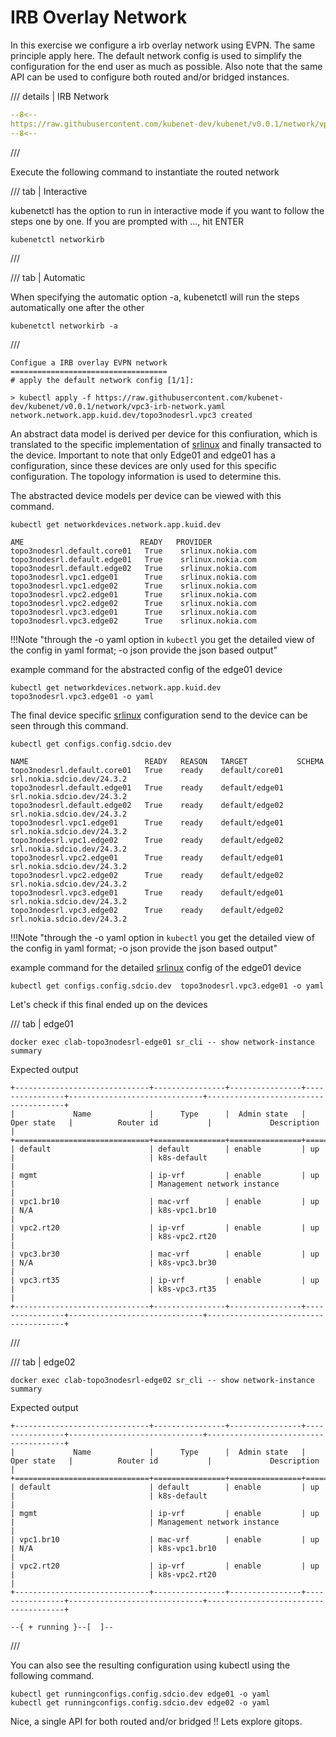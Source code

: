# IRB Overlay Network

In this exercise we configure a irb overlay network using EVPN. The same principle apply here. The default network config is used to simplify the configuration for the end user as much as possible. Also note that the same API can be used to configure both routed and/or bridged instances.

/// details | IRB Network

```yaml
--8<--
https://raw.githubusercontent.com/kubenet-dev/kubenet/v0.0.1/network/vpc3-irb-network.yaml
--8<--
```
///

Execute the following command to instantiate the routed network

/// tab | Interactive

kubenetctl has the option to run in interactive mode if you want to follow the steps one by one. If you are prompted with ..., hit ENTER

```
kubenetctl networkirb
```

///

/// tab | Automatic

When specifying the automatic option -a, kubenetctl will run the steps automatically one after the other

```
kubenetctl networkirb -a
```

///


```shell
Configue a IRB overlay EVPN network
===================================
# apply the default network config [1/1]:

> kubectl apply -f https://raw.githubusercontent.com/kubenet-dev/kubenet/v0.0.1/network/vpc3-irb-network.yaml
network.network.app.kuid.dev/topo3nodesrl.vpc3 created
```

An abstract data model is derived per device for this confiuration, which is translated to the specific implementation of [srlinux][srlinux] and finally transacted to the device. Important to note that only Edge01 and edge01 has a configuration, since these devices are only used for this specific configuration. The topology information is used to determine this.

The abstracted device models per device can be viewed with this command.

```
kubectl get networkdevices.network.app.kuid.dev
```

```
AME                          READY   PROVIDER
topo3nodesrl.default.core01   True    srlinux.nokia.com
topo3nodesrl.default.edge01   True    srlinux.nokia.com
topo3nodesrl.default.edge02   True    srlinux.nokia.com
topo3nodesrl.vpc1.edge01      True    srlinux.nokia.com
topo3nodesrl.vpc1.edge02      True    srlinux.nokia.com
topo3nodesrl.vpc2.edge01      True    srlinux.nokia.com
topo3nodesrl.vpc2.edge02      True    srlinux.nokia.com
topo3nodesrl.vpc3.edge01      True    srlinux.nokia.com
topo3nodesrl.vpc3.edge02      True    srlinux.nokia.com
```

!!!Note "through the -o yaml option in `kubectl` you get the detailed view of the config in yaml format; -o json provide the json based output"

example command for the abstracted config of the edge01 device

```
kubectl get networkdevices.network.app.kuid.dev topo3nodesrl.vpc3.edge01 -o yaml
```

The final device specific [srlinux][srlinux] configuration send to the device can be seen through this command.

```
kubectl get configs.config.sdcio.dev 
```

```
NAME                          READY   REASON   TARGET           SCHEMA
topo3nodesrl.default.core01   True    ready    default/core01   srl.nokia.sdcio.dev/24.3.2
topo3nodesrl.default.edge01   True    ready    default/edge01   srl.nokia.sdcio.dev/24.3.2
topo3nodesrl.default.edge02   True    ready    default/edge02   srl.nokia.sdcio.dev/24.3.2
topo3nodesrl.vpc1.edge01      True    ready    default/edge01   srl.nokia.sdcio.dev/24.3.2
topo3nodesrl.vpc1.edge02      True    ready    default/edge02   srl.nokia.sdcio.dev/24.3.2
topo3nodesrl.vpc2.edge01      True    ready    default/edge01   srl.nokia.sdcio.dev/24.3.2
topo3nodesrl.vpc2.edge02      True    ready    default/edge02   srl.nokia.sdcio.dev/24.3.2
topo3nodesrl.vpc3.edge01      True    ready    default/edge01   srl.nokia.sdcio.dev/24.3.2
topo3nodesrl.vpc3.edge02      True    ready    default/edge02   srl.nokia.sdcio.dev/24.3.2
```

!!!Note "through the -o yaml option in `kubectl` you get the detailed view of the config in yaml format; -o json provide the json based output"

example command for the detailed [srlinux][srlinux] config of the edge01 device

```
kubectl get configs.config.sdcio.dev  topo3nodesrl.vpc3.edge01 -o yaml
```

Let's check if this final ended up on the devices

/// tab | edge01

```
docker exec clab-topo3nodesrl-edge01 sr_cli -- show network-instance summary
```

Expected output

```
+------------------------------+----------------+----------------+----------------+------------------------------+--------------------------------------+
|             Name             |      Type      |  Admin state   |   Oper state   |          Router id           |             Description              |
+==============================+================+================+================+==============================+======================================+
| default                      | default        | enable         | up             |                              | k8s-default                          |
| mgmt                         | ip-vrf         | enable         | up             |                              | Management network instance          |
| vpc1.br10                    | mac-vrf        | enable         | up             | N/A                          | k8s-vpc1.br10                        |
| vpc2.rt20                    | ip-vrf         | enable         | up             |                              | k8s-vpc2.rt20                        |
| vpc3.br30                    | mac-vrf        | enable         | up             | N/A                          | k8s-vpc3.br30                        |
| vpc3.rt35                    | ip-vrf         | enable         | up             |                              | k8s-vpc3.rt35                        |
+------------------------------+----------------+----------------+----------------+------------------------------+--------------------------------------+

```

///

/// tab | edge02

```
docker exec clab-topo3nodesrl-edge02 sr_cli -- show network-instance summary
```

Expected output

```
+------------------------------+----------------+----------------+----------------+------------------------------+--------------------------------------+
|             Name             |      Type      |  Admin state   |   Oper state   |          Router id           |             Description              |
+==============================+================+================+================+==============================+======================================+
| default                      | default        | enable         | up             |                              | k8s-default                          |
| mgmt                         | ip-vrf         | enable         | up             |                              | Management network instance          |
| vpc1.br10                    | mac-vrf        | enable         | up             | N/A                          | k8s-vpc1.br10                        |
| vpc2.rt20                    | ip-vrf         | enable         | up             |                              | k8s-vpc2.rt20                        |
+------------------------------+----------------+----------------+----------------+------------------------------+--------------------------------------+

--{ + running }--[  ]--
```

///

You can also see the resulting configuration using kubectl using the following command.

```
kubectl get runningconfigs.config.sdcio.dev edge01 -o yaml
kubectl get runningconfigs.config.sdcio.dev edge02 -o yaml
```

Nice, a single API for both routed and/or bridged !! Lets explore gitops.

[containerlab]: https://containerlab.dev
[kind]: https://kind.sigs.k8s.io
[pkgserver]: https://docs.pkgserver.dev
[sdc]: https://docs.sdcio.dev
[kuid]: https://kuidio.github.io/docs/
[srlinux]: https://learn.srlinux.dev/
[gnmi]: https://github.com/openconfig/gnmi
[netconf]: https://en.wikipedia.org/wiki/NETCONF